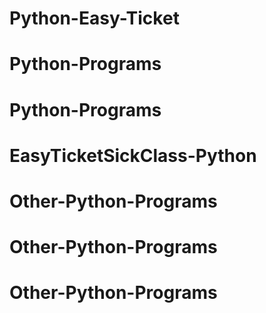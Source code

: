 # Python-Easy-Ticket
# Python-Programs
# Python-Programs
# EasyTicketSickClass-Python
# Other-Python-Programs
# Other-Python-Programs
# Other-Python-Programs
